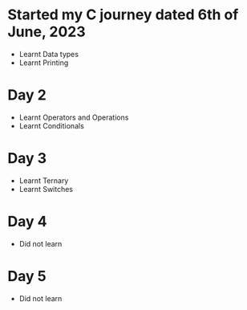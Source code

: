 # Started my C journey dated 6th of June, 2023
- Learnt Data types
- Learnt Printing

# Day 2
- Learnt Operators and Operations
- Learnt Conditionals

# Day 3
- Learnt Ternary
- Learnt Switches

# Day 4
- Did not learn

# Day 5
- Did not learn
